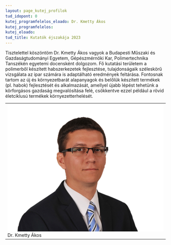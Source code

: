 ```yaml
---
layout: page_kutej_profilok
tud_idopont: 0
kutej_programfelelos_eloado: Dr. Kmetty Ákos
kutej_programfelelos: 
kutej_eloado:
tud_title: Kutatók éjszakája 2023
---
```



Tisztelettel köszöntöm Dr. Kmetty Ákos vagyok a Budapesti Műszaki és Gazdaságtudományi Egyetem, Gépészmérnöki Kar, Polimertechnika Tanszékén egyetemi docensként dolgozom. Fő kutatási területem a polimerből készített habszerkezetek fejlesztése, tulajdonságaik széleskörű vizsgálata az ipar számára is adaptálható eredmények feltárása. Fontosnak tartom az új és környezetbarát alapanyagok és belőlük készített termékek (pl. habok) fejlesztését és alkalmazását, amellyel újabb lépést tehetünk a körforgásos gazdaság megvalósítása felé, csökkentve ezzel például a rövid életciklusú termékek környezetterhelését.

 <table class="picture">
<tr>
<td>

<div class="gallery">
    <img src="images/kmetty_akos.jpg" max-width="250" max-height="200">
  <div class="desc">Dr. Kmetty Ákos</div>
</div>

</td>
</tr>
</table>
